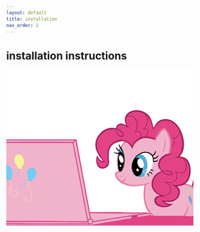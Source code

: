 ```yaml
---
layout: default
title: installation
nav_order: 2
---
```


# installation instructions

![pony](/docs/assets/pony.png)
